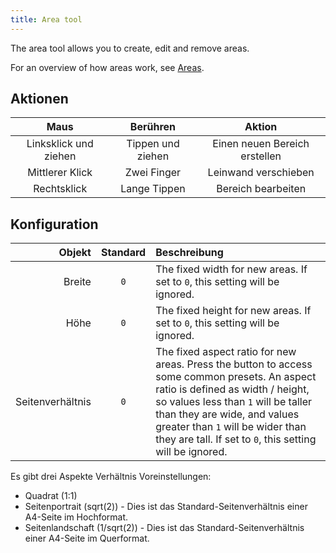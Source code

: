 ```yaml
---
title: Area tool
---
```


The area tool allows you to create, edit and remove areas.

For an overview of how areas work, see [Areas](../areas).

## Aktionen

|          Maus         |      Berühren     |             Aktion            |
| :-------------------: | :---------------: | :---------------------------: |
| Linksklick und ziehen | Tippen und ziehen | Einen neuen Bereich erstellen |
|    Mittlerer Klick    |    Zwei Finger    |      Leinwand verschieben     |
|      Rechtsklick      |    Lange Tippen   |       Bereich bearbeiten      |

## Konfiguration

|           Objekt | Standard | Beschreibung                                                                                                                                                                                                                                                                                                                                                                                                           |
| ---------------: | :------: | :--------------------------------------------------------------------------------------------------------------------------------------------------------------------------------------------------------------------------------------------------------------------------------------------------------------------------------------------------------------------------------------------------------------------- |
|           Breite |    `0`   | The fixed width for new areas. If set to `0`, this setting will be ignored.                                                                                                                                                                                                                                                                                                            |
|             Höhe |    `0`   | The fixed height for new areas. If set to `0`, this setting will be ignored.                                                                                                                                                                                                                                                                                                           |
| Seitenverhältnis |    `0`   | The fixed aspect ratio for new areas. Press the <DotsThreeVertical className="inline-icon"/> button to access some common presets. An aspect ratio is defined as width / height, so values less than `1` will be taller than they are wide, and values greater than `1` will be wider than they are tall. If set to `0`, this setting will be ignored. |

Es gibt drei Aspekte Verhältnis Voreinstellungen:

- Quadrat (1:1)
- Seitenportrait (sqrt(2)) - Dies ist das Standard-Seitenverhältnis einer A4-Seite im Hochformat.
- Seitenlandschaft (1/sqrt(2)) - Dies ist das Standard-Seitenverhältnis einer A4-Seite im Querformat.
